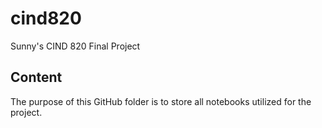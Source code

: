 # cind820
Sunny's CIND 820 Final Project

## Content
The purpose of this GitHub folder is to store all notebooks utilized for the project. 
